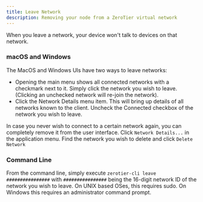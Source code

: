 ```yaml
---
title: Leave Network
description: Removing your node from a ZeroTier virtual network
---
```


When you leave a network, your device won't talk to devices on that network.

### macOS and Windows

The MacOS and Windows UIs have two ways to leave networks:

- Opening the main menu shows all connected networks with a checkmark next to it. Simply click the network you wish to leave. (Clicking an unchecked network will re-join the network).
- Click the Network Details menu item. This will bring up details of all networks known to the client. Uncheck the Connected checkbox of the network you wish to leave.

In case you never wish to connect to a certain network again, you can completely remove it from the user interface. Click `Network Details...` in the application menu. Find the network you wish to delete and click `Delete Network`

### Command Line

From the command line, simply execute `zerotier-cli leave ################` with `################` being the 16-digit network ID of the network you wish to leave. On UNIX based OSes, this requires sudo. On Windows this requires an administrator command prompt.
